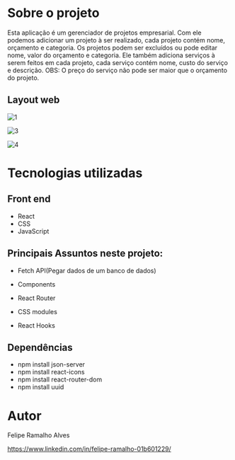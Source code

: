 # Sobre o projeto

Esta aplicação é um gerenciador de projetos empresarial. Com ele podemos adicionar um projeto à ser realizado, cada projeto contém nome, orçamento e categoria.
Os projetos podem ser excluídos ou pode editar nome, valor do orçamento e categoria. Ele também adiciona serviços à serem feitos em cada projeto, cada serviço
contém nome, custo do serviço e descrição. OBS: O preço do serviço não pode ser maior que o orçamento do projeto.


## Layout web
![1](https://user-images.githubusercontent.com/108680857/208436103-5bfe7607-a6cf-4cb3-86e2-ee4ca0785908.png)

![3](https://user-images.githubusercontent.com/108680857/208436109-2e7caaa3-3c5b-449a-b7a2-bb03b20d4ad1.gif)

![4](https://user-images.githubusercontent.com/108680857/208436110-f922dccb-8e99-4b92-90f2-312a8db1b165.gif)


# Tecnologias utilizadas
## Front end
- React
- CSS
- JavaScript

## Principais Assuntos neste projeto:

- Fetch API(Pegar dados de um banco de dados)

- Components

- React Router

- CSS modules

- React Hooks

## Dependências

- npm install json-server
- npm install react-icons
- npm install react-router-dom
- npm install uuid

# Autor

Felipe Ramalho Alves

https://www.linkedin.com/in/felipe-ramalho-01b601229/
